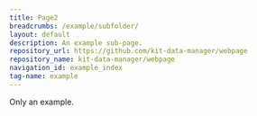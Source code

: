 ```yaml
---
title: Page2
breadcrumbs: /example/subfolder/
layout: default
description: An example sub-page.
repository_url: https://github.com/kit-data-manager/webpage
repository_name: kit-data-manager/webpage
navigation_id: example_index
tag-name: example
---
```


Only an example.
